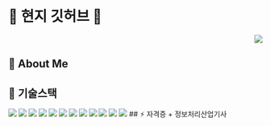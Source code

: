 # 👋 현지 깃허브 👋
<p align="right"> 
<a href="https://hits.seeyoufarm.com"><img src="https://hits.seeyoufarm.com/api/count/incr/badge.svg?url=https%3A%2F%2Fgithub.com%2FHyunji-P%2FHyunji-P%2Fedit%2Fmain%2FREADME.md&count_bg=%23EE9DBE&title_bg=%23AF15A4&icon=&icon_color=%23E7E7E7&title=%ED%95%98%EB%A3%A8+%EB%B0%A9%EB%AC%B8%EC%9E%90+%EC%88%98&edge_flat=false"/></a>
</p> 

## 🌱 About Me

## 👯 기술스택
<img src="https://img.shields.io/badge/Java-007396?style=flat-square&logo=Java&logoColor=white&link=https://github.com/SujinJeong"> 
<img src="https://img.shields.io/badge/JavaScript-F7DF1E?style=flat-square&logo=JavaScript&logoColor=white&link=https://github.com/SujinJeong"> 
<img src="https://img.shields.io/badge/Spring-6DB33F?style=flat-square&logo=Spring&logoColor=white&link=https://github.com/SujinJeong"> 
<img src="https://img.shields.io/badge/JSON-000000?style=flat-square&logo=JSON&logoColor=white&link=https://github.com/SujinJeong"> 
<img src="https://img.shields.io/badge/CSS3-1572B6?style=flat-square&logo=CSS3&logoColor=white&link=https://github.com/SujinJeong"> 
<img src="https://img.shields.io/badge/MySQL-4479A1?style=flat-square&logo=MySQL&logoColor=white&link=https://github.com/SujinJeong"> 
<img src="https://img.shields.io/badge/C++-00599C?style=flat-square&logo=C++&logoColor=white&link=https://github.com/SujinJeong"> 
<img src="https://img.shields.io/badge/Python-3776AB?style=flat-square&logo=Python&logoColor=white&link=https://github.com/SujinJeong"> 
<img src="https://img.shields.io/badge/Linux-FCC624?style=flat-square&logo=Linux&logoColor=white&link=https://github.com/SujinJeong"> 
<img src="https://img.shields.io/badge/Android-3DDC84?style=flat-square&logo=Android&logoColor=white&link=https://github.com/SujinJeong"> 
<img src="https://img.shields.io/badge/PHP-777BB4?style=flat-square&logo=PHP&logoColor=white&link=https://github.com/SujinJeong"> 
<img src="https://img.shields.io/badge/OracleDB-F80000?style=flat-square&logo=Oracle&logoColor=white&link=https://github.com/SujinJeong">
## ⚡ 자격증
+ 정보처리산업기사



